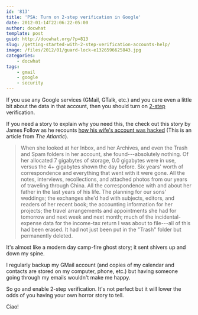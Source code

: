 ```yaml
---
id: '813'
title: 'PSA: Turn on 2-step verification in Google'
date: 2012-01-14T22:06:22-05:00
author: docwhat
template: post
guid: http://docwhat.org/?p=813
slug: /getting-started-with-2-step-verification-accounts-help/
image: /files/2012/01/guard-lock-e1326596625843.jpg
categories:
    - docwhat
tags:
    - gmail
    - google
    - security
---
```


If you use any Google services (GMail, GTalk, etc.) and you care even a little
bit about the data in that account, then you should turn on
[2-step](http://bit.ly/w81zSc) verification.

<!-- more -->

If you need a story to explain why you need this, the check out this story by
James Follow as he recounts
[how his wife's account was hacked](http://bit.ly/zC1LdH) (This is an article
from _The Atlantic_).

> When she looked at her Inbox, and her Archives, and even the Trash and Spam
> folders in her account, she found---absolutely nothing. Of her allocated 7
> gigabytes of storage, 0.0 gigabytes were in use, versus the 4+ gigabytes
> shown the day before. Six years' worth of correspondence and everything that
> went with it were gone. All the notes, interviews, recollections, and
> attached photos from our years of traveling through China. All the
> correspondence with and about her father in the last years of his life. The
> planning for our sons' weddings; the exchanges she'd had with subjects,
> editors, and readers of her recent book; the accounting information for her
> projects; the travel arrangements and appointments she had for tomorrow and
> next week and next month; much of the incidental-expense data for the
> income-tax return I was about to file---all of this had been erased. It had
> not just been put in the "Trash" folder but permanently deleted.

It's almost like a modern day camp-fire ghost story; it sent shivers up and
down my spine.

I regularly backup my GMail account (and copies of my calendar and contacts
are stored on my computer, phone, etc.) but having someone going through my
emails wouldn't make me happy.

So go and enable 2-step verification. It's not perfect but it will lower the
odds of you having your own horror story to tell.

Ciao!
